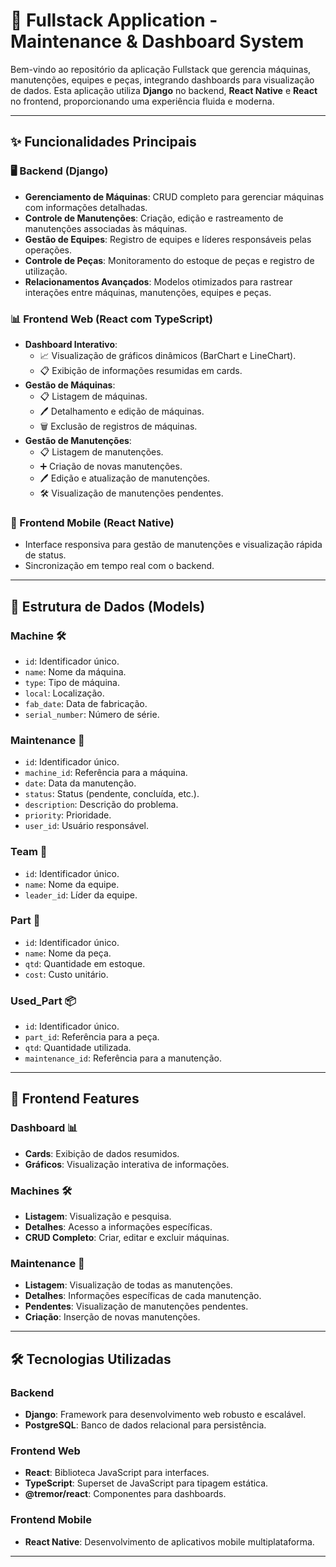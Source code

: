 
# 🚀 Fullstack Application - Maintenance & Dashboard System

Bem-vindo ao repositório da aplicação Fullstack que gerencia máquinas, manutenções, equipes e peças, integrando dashboards para visualização de dados. Esta aplicação utiliza **Django** no backend, **React Native** e **React** no frontend, proporcionando uma experiência fluida e moderna.

---

## ✨ Funcionalidades Principais

### 🖥️ Backend (Django)
- **Gerenciamento de Máquinas**: CRUD completo para gerenciar máquinas com informações detalhadas.
- **Controle de Manutenções**: Criação, edição e rastreamento de manutenções associadas às máquinas.
- **Gestão de Equipes**: Registro de equipes e líderes responsáveis pelas operações.
- **Controle de Peças**: Monitoramento do estoque de peças e registro de utilização.
- **Relacionamentos Avançados**: Modelos otimizados para rastrear interações entre máquinas, manutenções, equipes e peças.

### 📊 Frontend Web (React com TypeScript)
- **Dashboard Interativo**:
  - 📈 Visualização de gráficos dinâmicos (BarChart e LineChart).
  - 📋 Exibição de informações resumidas em cards.
- **Gestão de Máquinas**:
  - 📋 Listagem de máquinas.
  - 🖊️ Detalhamento e edição de máquinas.
  - 🗑️ Exclusão de registros de máquinas.
- **Gestão de Manutenções**:
  - 📋 Listagem de manutenções.
  - ➕ Criação de novas manutenções.
  - 🖊️ Edição e atualização de manutenções.
  - 🛠️ Visualização de manutenções pendentes.

### 📱 Frontend Mobile (React Native)
- Interface responsiva para gestão de manutenções e visualização rápida de status.
- Sincronização em tempo real com o backend.

---

## 📂 Estrutura de Dados (Models)

### Machine 🛠️
- `id`: Identificador único.
- `name`: Nome da máquina.
- `type`: Tipo de máquina.
- `local`: Localização.
- `fab_date`: Data de fabricação.
- `serial_number`: Número de série.

### Maintenance 🔧
- `id`: Identificador único.
- `machine_id`: Referência para a máquina.
- `date`: Data da manutenção.
- `status`: Status (pendente, concluída, etc.).
- `description`: Descrição do problema.
- `priority`: Prioridade.
- `user_id`: Usuário responsável.

### Team 👥
- `id`: Identificador único.
- `name`: Nome da equipe.
- `leader_id`: Líder da equipe.

### Part 🔩
- `id`: Identificador único.
- `name`: Nome da peça.
- `qtd`: Quantidade em estoque.
- `cost`: Custo unitário.

### Used_Part 📦
- `id`: Identificador único.
- `part_id`: Referência para a peça.
- `qtd`: Quantidade utilizada.
- `maintenance_id`: Referência para a manutenção.

---

## 🎨 Frontend Features

### Dashboard 📊
- **Cards**: Exibição de dados resumidos.
- **Gráficos**: Visualização interativa de informações.

### Machines 🛠️
- **Listagem**: Visualização e pesquisa.
- **Detalhes**: Acesso a informações específicas.
- **CRUD Completo**: Criar, editar e excluir máquinas.

### Maintenance 🔧
- **Listagem**: Visualização de todas as manutenções.
- **Detalhes**: Informações específicas de cada manutenção.
- **Pendentes**: Visualização de manutenções pendentes.
- **Criação**: Inserção de novas manutenções.

---

## 🛠️ Tecnologias Utilizadas

### Backend
- **Django**: Framework para desenvolvimento web robusto e escalável.
- **PostgreSQL**: Banco de dados relacional para persistência.

### Frontend Web
- **React**: Biblioteca JavaScript para interfaces.
- **TypeScript**: Superset de JavaScript para tipagem estática.
- **@tremor/react**: Componentes para dashboards.

### Frontend Mobile
- **React Native**: Desenvolvimento de aplicativos mobile multiplataforma.

---
